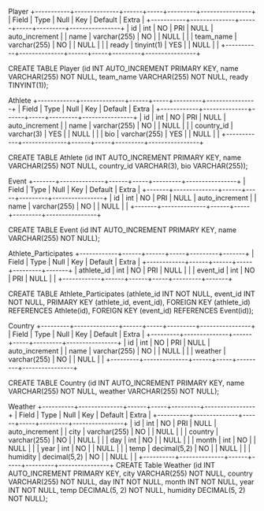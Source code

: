 Player 
+-----------+--------------+------+-----+---------+----------------+
| Field     | Type         | Null | Key | Default | Extra          |
+-----------+--------------+------+-----+---------+----------------+
| id        | int          | NO   | PRI | NULL    | auto_increment |
| name      | varchar(255) | NO   |     | NULL    |                |
| team_name | varchar(255) | NO   |     | NULL    |                |
| ready     | tinyint(1)   | YES  |     | NULL    |                |
+-----------+--------------+------+-----+---------+----------------+

CREATE TABLE Player (id INT AUTO_INCREMENT PRIMARY KEY, name VARCHAR(255) NOT NULL, team_name VARCHAR(255) NOT NULL, ready TINYINT(1)); 

Athlete
+------------+--------------+------+-----+---------+----------------+
| Field      | Type         | Null | Key | Default | Extra          |
+------------+--------------+------+-----+---------+----------------+
| id         | int          | NO   | PRI | NULL    | auto_increment |
| name       | varchar(255) | NO   |     | NULL    |                |
| country_id | varchar(3)   | YES  |     | NULL    |                |
| bio        | varchar(255) | YES  |     | NULL    |                |
+------------+--------------+------+-----+---------+----------------+

CREATE TABLE Athlete (id INT AUTO_INCREMENT PRIMARY KEY, name VARCHAR(255) NOT NULL, country_id VARCHAR(3), bio VARCHAR(255));

Event 
+-------+--------------+------+-----+---------+----------------+
| Field | Type         | Null | Key | Default | Extra          |
+-------+--------------+------+-----+---------+----------------+
| id    | int          | NO   | PRI | NULL    | auto_increment |
| name  | varchar(255) | NO   |     | NULL    |                |
+-------+--------------+------+-----+---------+----------------+

CREATE TABLE Event (id INT AUTO_INCREMENT PRIMARY KEY, name VARCHAR(255) NOT NULL);

Athlete_Participates
+------------+------+------+-----+---------+-------+
| Field      | Type | Null | Key | Default | Extra |
+------------+------+------+-----+---------+-------+
| athlete_id | int  | NO   | PRI | NULL    |       |
| event_id   | int  | NO   | PRI | NULL    |       |
+------------+------+------+-----+---------+-------+

CREATE TABLE Athlete_Participates (athlete_id INT NOT NULL, event_id INT NOT NULL, PRIMARY KEY (athlete_id, event_id), FOREIGN KEY (athlete_id) REFERENCES Athlete(id), FOREIGN KEY (event_id) REFERENCES Event(id));

Country
+---------+--------------+------+-----+---------+----------------+
| Field   | Type         | Null | Key | Default | Extra          |
+---------+--------------+------+-----+---------+----------------+
| id      | int          | NO   | PRI | NULL    | auto_increment |
| name    | varchar(255) | NO   |     | NULL    |                |
| weather | varchar(255) | NO   |     | NULL    |                |
+---------+--------------+------+-----+---------+----------------+

CREATE TABLE Country (id INT AUTO_INCREMENT PRIMARY KEY, name VARCHAR(255) NOT NULL, weather VARCHAR(255) NOT NULL);

Weather
+----------+--------------+------+-----+---------+----------------+
| Field    | Type         | Null | Key | Default | Extra          |
+----------+--------------+------+-----+---------+----------------+
| id       | int          | NO   | PRI | NULL    | auto_increment |
| city     | varchar(255) | NO   |     | NULL    |                |
| country  | varchar(255) | NO   |     | NULL    |                |
| day      | int          | NO   |     | NULL    |                |
| month    | int          | NO   |     | NULL    |                |
| year     | int          | NO   |     | NULL    |                |
| temp     | decimal(5,2) | NO   |     | NULL    |                |
| humidity | decimal(5,2) | NO   |     | NULL    |                |
+----------+--------------+------+-----+---------+----------------+
CREATE Table Weather (id INT AUTO_INCREMENT PRIMARY KEY, city VARCHAR(255) NOT NULL, country VARCHAR(255) NOT NULL, day INT NOT NULL, month INT NOT NULL, year INT NOT NULL, temp DECIMAL(5, 2) NOT NULL, humidity DECIMAL(5, 2) NOT NULL); 